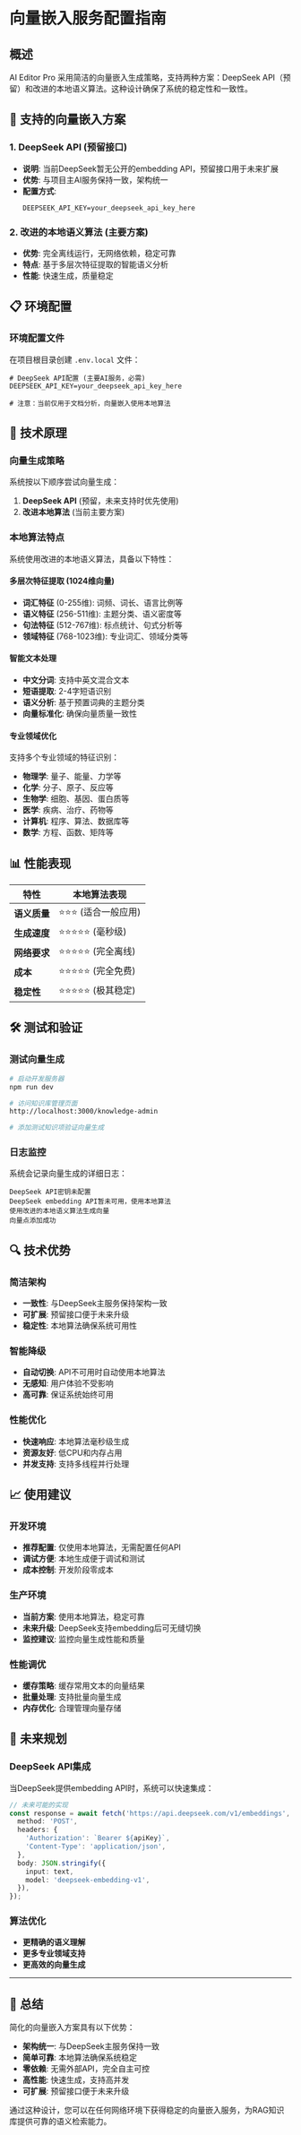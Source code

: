 # 向量嵌入服务配置指南

## 概述

AI Editor Pro 采用简洁的向量嵌入生成策略，支持两种方案：DeepSeek API（预留）和改进的本地语义算法。这种设计确保了系统的稳定性和一致性。

## 🚀 支持的向量嵌入方案

### 1. DeepSeek API (预留接口)
- **说明**: 当前DeepSeek暂无公开的embedding API，预留接口用于未来扩展
- **优势**: 与项目主AI服务保持一致，架构统一
- **配置方式**:
  ```env
  DEEPSEEK_API_KEY=your_deepseek_api_key_here
  ```

### 2. 改进的本地语义算法 (主要方案)
- **优势**: 完全离线运行，无网络依赖，稳定可靠
- **特点**: 基于多层次特征提取的智能语义分析
- **性能**: 快速生成，质量稳定

## 📋 环境配置

### 环境配置文件
在项目根目录创建 `.env.local` 文件：

```env
# DeepSeek API配置 (主要AI服务，必需)
DEEPSEEK_API_KEY=your_deepseek_api_key_here

# 注意：当前仅用于文档分析，向量嵌入使用本地算法
```

## 🔧 技术原理

### 向量生成策略
系统按以下顺序尝试向量生成：
1. **DeepSeek API** (预留，未来支持时优先使用)
2. **改进本地算法** (当前主要方案)

### 本地算法特点
系统使用改进的本地语义算法，具备以下特性：

#### 多层次特征提取 (1024维向量)
- **词汇特征** (0-255维): 词频、词长、语言比例等
- **语义特征** (256-511维): 主题分类、语义密度等
- **句法特征** (512-767维): 标点统计、句式分析等
- **领域特征** (768-1023维): 专业词汇、领域分类等

#### 智能文本处理
- **中文分词**: 支持中英文混合文本
- **短语提取**: 2-4字短语识别
- **语义分析**: 基于预置词典的主题分类
- **向量标准化**: 确保向量质量一致性

#### 专业领域优化
支持多个专业领域的特征识别：
- **物理学**: 量子、能量、力学等
- **化学**: 分子、原子、反应等
- **生物学**: 细胞、基因、蛋白质等
- **医学**: 疾病、治疗、药物等
- **计算机**: 程序、算法、数据库等
- **数学**: 方程、函数、矩阵等

## 📊 性能表现

| 特性 | 本地算法表现 |
|------|--------------|
| **语义质量** | ⭐⭐⭐ (适合一般应用) |
| **生成速度** | ⭐⭐⭐⭐⭐ (毫秒级) |
| **网络要求** | ⭐⭐⭐⭐⭐ (完全离线) |
| **成本** | ⭐⭐⭐⭐⭐ (完全免费) |
| **稳定性** | ⭐⭐⭐⭐⭐ (极其稳定) |

## 🛠️ 测试和验证

### 测试向量生成
```bash
# 启动开发服务器
npm run dev

# 访问知识库管理页面
http://localhost:3000/knowledge-admin

# 添加测试知识项验证向量生成
```

### 日志监控
系统会记录向量生成的详细日志：
```
DeepSeek API密钥未配置
DeepSeek embedding API暂未可用，使用本地算法
使用改进的本地语义算法生成向量
向量点添加成功
```

## 🔍 技术优势

### 简洁架构
- **一致性**: 与DeepSeek主服务保持架构一致
- **可扩展**: 预留接口便于未来升级
- **稳定性**: 本地算法确保系统可用性

### 智能降级
- **自动切换**: API不可用时自动使用本地算法
- **无感知**: 用户体验不受影响
- **高可靠**: 保证系统始终可用

### 性能优化
- **快速响应**: 本地算法毫秒级生成
- **资源友好**: 低CPU和内存占用
- **并发支持**: 支持多线程并行处理

## 📈 使用建议

### 开发环境
- **推荐配置**: 仅使用本地算法，无需配置任何API
- **调试方便**: 本地生成便于调试和测试
- **成本控制**: 开发阶段零成本

### 生产环境
- **当前方案**: 使用本地算法，稳定可靠
- **未来升级**: DeepSeek支持embedding后可无缝切换
- **监控建议**: 监控向量生成性能和质量

### 性能调优
- **缓存策略**: 缓存常用文本的向量结果
- **批量处理**: 支持批量向量生成
- **内存优化**: 合理管理向量存储

## 🔮 未来规划

### DeepSeek API集成
当DeepSeek提供embedding API时，系统可以快速集成：
```typescript
// 未来可能的实现
const response = await fetch('https://api.deepseek.com/v1/embeddings', {
  method: 'POST',
  headers: {
    'Authorization': `Bearer ${apiKey}`,
    'Content-Type': 'application/json',
  },
  body: JSON.stringify({
    input: text,
    model: 'deepseek-embedding-v1',
  }),
});
```

### 算法优化
- **更精确的语义理解**
- **更多专业领域支持**
- **更高效的向量生成**

---

## 🎯 总结

简化的向量嵌入方案具有以下优势：
- **架构统一**: 与DeepSeek主服务保持一致
- **简单可靠**: 本地算法确保系统稳定
- **零依赖**: 无需外部API，完全自主可控
- **高性能**: 快速生成，支持高并发
- **可扩展**: 预留接口便于未来升级

通过这种设计，您可以在任何网络环境下获得稳定的向量嵌入服务，为RAG知识库提供可靠的语义检索能力。 
